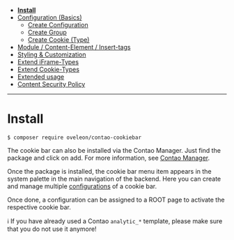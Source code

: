 - [**Install**](INSTALL.md)
- [Configuration (Basics)](BASICS.md)
    - [Create Configuration](CONFIGURATION.md)
    - [Create Group](GROUP.md)
    - [Create Cookie (Type)](COOKIE.md)
- [Module / Content-Element / Insert-tags](MOD_CE_MISC.md)
- [Styling & Customization](CUSTOMIZATION.md)
- [Extend iFrame-Types](EXTEND_IFRAME.md)
- [Extend Cookie-Types](EXTEND_TYPE.md)
- [Extended usage](EXTENDED_USAGE.md)
- [Content Security Policy](CONTENT_SECURITY_POLICY.md)

---

# Install
```
$ composer require oveleon/contao-cookiebar
```

The cookie bar can also be installed via the Contao Manager. Just find the package and click on add. For more information, see [Contao Manager](https://docs.contao.org/manual/en/installation/install-extensions/).

Once the package is installed, the cookie bar menu item appears in the system palette in the main navigation of the backend. Here you can create and manage multiple [configurations](CONFIGURATION.md) of a cookie bar. 

Once done, a configuration can be assigned to a ROOT page to activate the respective cookie bar.

ℹ If you have already used a Contao `analytic_*` template, please make sure that you do not use it anymore!